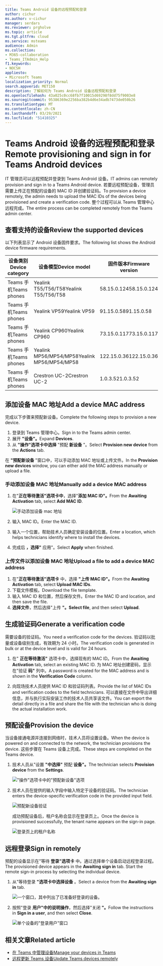 ```yaml
---
title: Teams Android 设备的远程预配和登录
author: cichur
ms.author: v-cichur
manager: serdars
ms.reviewer: prgholve
ms.topic: article
ms.tgt.pltfrm: cloud
ms.service: msteams
audience: Admin
ms.collection:
- M365-collaboration
- Teams_ITAdmin_Help
f1.keywords:
- NOCSH
appliesto:
- Microsoft Teams
localization_priority: Normal
search.appverid: MET150
description: 了解如何为 Teams Android 设备远程预配和登录
ms.openlocfilehash: 43a025c0cc68fb7f10015d69298f8dd75f9003e8
ms.sourcegitcommit: 95386369e2256ba382b4d6e34adb7473de050b26
ms.translationtype: MT
ms.contentlocale: zh-CN
ms.lasthandoff: 03/29/2021
ms.locfileid: "51410325"
---
```

# <a name="remote-provisioning-and-sign-in-for-teams-android-devices"></a><span data-ttu-id="dfaea-103">Teams Android 设备的远程预配和登录</span><span class="sxs-lookup"><span data-stu-id="dfaea-103">Remote provisioning and sign in for Teams Android devices</span></span>

<span data-ttu-id="dfaea-104">IT 管理员可以远程预配并登录到 Teams Android 设备。</span><span class="sxs-lookup"><span data-stu-id="dfaea-104">IT admins can remotely provision and sign in to a Teams Android device.</span></span> <span data-ttu-id="dfaea-105">若要远程预配设备，管理员需要上传正在预配的设备的 MAC ID 并创建验证码。</span><span class="sxs-lookup"><span data-stu-id="dfaea-105">To provision a device remotely, the admin needs to upload the MAC IDs of the devices being provisioned and create a verification code.</span></span> <span data-ttu-id="dfaea-106">整个过程可以从 Teams 管理中心远程完成。</span><span class="sxs-lookup"><span data-stu-id="dfaea-106">The entire process can be completed remotely from the Teams admin center.</span></span>

## <a name="review-the-supported-devices"></a><span data-ttu-id="dfaea-107">查看支持的设备</span><span class="sxs-lookup"><span data-stu-id="dfaea-107">Review the supported devices</span></span>

<span data-ttu-id="dfaea-108">以下列表显示了 Android 设备固件要求。</span><span class="sxs-lookup"><span data-stu-id="dfaea-108">The following list shows the Android device firmware requirements.</span></span>

|<span data-ttu-id="dfaea-109">设备类别</span><span class="sxs-lookup"><span data-stu-id="dfaea-109">Device category</span></span>|<span data-ttu-id="dfaea-110">设备模型</span><span class="sxs-lookup"><span data-stu-id="dfaea-110">Device model</span></span>|<span data-ttu-id="dfaea-111">固件版本</span><span class="sxs-lookup"><span data-stu-id="dfaea-111">Firmware version</span></span>|
|-|-|-|
|<span data-ttu-id="dfaea-112">Teams 手机</span><span class="sxs-lookup"><span data-stu-id="dfaea-112">Teams phones</span></span>|<span data-ttu-id="dfaea-113">Yealink T55/T56/T58</span><span class="sxs-lookup"><span data-stu-id="dfaea-113">Yealink T55/T56/T58</span></span>|<span data-ttu-id="dfaea-114">58.15.0.124</span><span class="sxs-lookup"><span data-stu-id="dfaea-114">58.15.0.124</span></span>|
|<span data-ttu-id="dfaea-115">Teams 手机</span><span class="sxs-lookup"><span data-stu-id="dfaea-115">Teams phones</span></span>|<span data-ttu-id="dfaea-116">Yealink VP59</span><span class="sxs-lookup"><span data-stu-id="dfaea-116">Yealink VP59</span></span>|<span data-ttu-id="dfaea-117">91.15.0.58</span><span class="sxs-lookup"><span data-stu-id="dfaea-117">91.15.0.58</span></span>|
|<span data-ttu-id="dfaea-118">Teams 手机</span><span class="sxs-lookup"><span data-stu-id="dfaea-118">Teams phones</span></span>|<span data-ttu-id="dfaea-119">Yealink CP960</span><span class="sxs-lookup"><span data-stu-id="dfaea-119">Yealink CP960</span></span>|<span data-ttu-id="dfaea-120">73.15.0.117</span><span class="sxs-lookup"><span data-stu-id="dfaea-120">73.15.0.117</span></span>|
|<span data-ttu-id="dfaea-121">Teams 手机</span><span class="sxs-lookup"><span data-stu-id="dfaea-121">Teams phones</span></span>|<span data-ttu-id="dfaea-122">Yealink MP56/MP54/MP58</span><span class="sxs-lookup"><span data-stu-id="dfaea-122">Yealink MP56/MP54/MP58</span></span>|<span data-ttu-id="dfaea-123">122.15.0.36</span><span class="sxs-lookup"><span data-stu-id="dfaea-123">122.15.0.36</span></span>|
|<span data-ttu-id="dfaea-124">Teams 手机</span><span class="sxs-lookup"><span data-stu-id="dfaea-124">Teams phones</span></span>|<span data-ttu-id="dfaea-125">Crestron UC-2</span><span class="sxs-lookup"><span data-stu-id="dfaea-125">Crestron UC-2</span></span>|<span data-ttu-id="dfaea-126">1.0.3.52</span><span class="sxs-lookup"><span data-stu-id="dfaea-126">1.0.3.52</span></span>|

## <a name="add-a-device-mac-address"></a><span data-ttu-id="dfaea-127">添加设备 MAC 地址</span><span class="sxs-lookup"><span data-stu-id="dfaea-127">Add a device MAC address</span></span>

<span data-ttu-id="dfaea-128">完成以下步骤来预配新设备。</span><span class="sxs-lookup"><span data-stu-id="dfaea-128">Complete the following steps to provision a new device.</span></span>

1. <span data-ttu-id="dfaea-129">登录到 Teams 管理中心。</span><span class="sxs-lookup"><span data-stu-id="dfaea-129">Sign in to the Teams admin center.</span></span>
2. <span data-ttu-id="dfaea-130">展开 **"设备"。**</span><span class="sxs-lookup"><span data-stu-id="dfaea-130">Expand **Devices**.</span></span>
3. <span data-ttu-id="dfaea-131">从 **"操作"选项卡中选择** "预配 **新设备** "。</span><span class="sxs-lookup"><span data-stu-id="dfaea-131">Select **Provision new device** from the **Actions** tab.</span></span>

<span data-ttu-id="dfaea-132">在 **"预配新设备** "窗口中，可以手动添加 MAC 地址或上传文件。</span><span class="sxs-lookup"><span data-stu-id="dfaea-132">In the **Provision new devices** window, you can either add the MAC address manually or upload a file.</span></span>

### <a name="manually-add-a-device-mac-address"></a><span data-ttu-id="dfaea-133">手动添加设备 MAC 地址</span><span class="sxs-lookup"><span data-stu-id="dfaea-133">Manually add a device MAC address</span></span>

1. <span data-ttu-id="dfaea-134">在"**正在等待激活"选项卡中**，选择"**添加 MAC ID"。**</span><span class="sxs-lookup"><span data-stu-id="dfaea-134">From the **Awaiting Activation** tab, select **Add MAC ID**.</span></span>

   ![手动添加设备 mac 地址](../media/remote-provision-6.png)

1. <span data-ttu-id="dfaea-136">输入 MAC ID。</span><span class="sxs-lookup"><span data-stu-id="dfaea-136">Enter the MAC ID.</span></span>
1. <span data-ttu-id="dfaea-137">输入一个位置，帮助技术人员确定安装设备的位置。</span><span class="sxs-lookup"><span data-stu-id="dfaea-137">Enter a location, which helps technicians identify where to install the devices.</span></span>
1. <span data-ttu-id="dfaea-138">完成后 **，选择"** 应用"。</span><span class="sxs-lookup"><span data-stu-id="dfaea-138">Select **Apply** when finished.</span></span>

### <a name="upload-a-file-to-add-a-device-mac-address"></a><span data-ttu-id="dfaea-139">上传文件以添加设备 MAC 地址</span><span class="sxs-lookup"><span data-stu-id="dfaea-139">Upload a file to add a device MAC address</span></span>

1. <span data-ttu-id="dfaea-140">在"**正在等待激活"选项卡** 中，选择 **"上传 MAC ID"。**</span><span class="sxs-lookup"><span data-stu-id="dfaea-140">From the **Awaiting Activation** tab, select **Upload MAC IDs**.</span></span>
2. <span data-ttu-id="dfaea-141">下载文件模板。</span><span class="sxs-lookup"><span data-stu-id="dfaea-141">Download the file template.</span></span>
3. <span data-ttu-id="dfaea-142">输入 MAC ID 和位置，然后保存文件。</span><span class="sxs-lookup"><span data-stu-id="dfaea-142">Enter the MAC ID and location, and then save the file.</span></span>
4. <span data-ttu-id="dfaea-143">**选择文件**，然后选择"上传 **"。**</span><span class="sxs-lookup"><span data-stu-id="dfaea-143">**Select file**, and then select **Upload**.</span></span>

## <a name="generate-a-verification-code"></a><span data-ttu-id="dfaea-144">生成验证码</span><span class="sxs-lookup"><span data-stu-id="dfaea-144">Generate a verification code</span></span>

<span data-ttu-id="dfaea-145">需要设备的验证码。</span><span class="sxs-lookup"><span data-stu-id="dfaea-145">You need a verification code for the devices.</span></span> <span data-ttu-id="dfaea-146">验证码以批量或设备级别生成，有效期为 24 小时。</span><span class="sxs-lookup"><span data-stu-id="dfaea-146">The verification code is generated in bulk or at the device level and is valid for 24 hours.</span></span>

1. <span data-ttu-id="dfaea-147">在" **正在等待激活"** 选项卡中，选择现有的 MAC ID。</span><span class="sxs-lookup"><span data-stu-id="dfaea-147">From the **Awaiting Activation** tab, select an existing MAC ID.</span></span>
   <span data-ttu-id="dfaea-148">为 MAC 地址创建密码，显示在"验证 **码"** 列中。</span><span class="sxs-lookup"><span data-stu-id="dfaea-148">A password is created for the MAC address and is shown in the **Verification Code** column.</span></span>

2. <span data-ttu-id="dfaea-149">向现场技术人员提供 MAC ID 和验证码列表。</span><span class="sxs-lookup"><span data-stu-id="dfaea-149">Provide the list of MAC IDs and verification codes to the field technicians.</span></span> <span data-ttu-id="dfaea-150">可以直接在文件中导出详细信息，并与执行实际安装工作的技术人员共享该文件。</span><span class="sxs-lookup"><span data-stu-id="dfaea-150">You can export the detail directly in a file and share the file with the technician who is doing the actual installation work.</span></span>

## <a name="provision-the-device"></a><span data-ttu-id="dfaea-151">预配设备</span><span class="sxs-lookup"><span data-stu-id="dfaea-151">Provision the device</span></span>

<span data-ttu-id="dfaea-152">当设备接通电源并连接到网络时，技术人员将设置设备。</span><span class="sxs-lookup"><span data-stu-id="dfaea-152">When the device is powered on and connected to the network, the technician provisions the device.</span></span> <span data-ttu-id="dfaea-153">这些步骤在 Teams 设备上完成。</span><span class="sxs-lookup"><span data-stu-id="dfaea-153">These steps are completed on the Teams device.</span></span>

1. <span data-ttu-id="dfaea-154">技术人员从"设置 **"中选择"** 预配 **设备"。**</span><span class="sxs-lookup"><span data-stu-id="dfaea-154">The technician selects **Provision device** from the **Settings**.</span></span>  

   !["操作"选项卡中的"预配新设备"选项](../media/provision-device1.png)
  
2. <span data-ttu-id="dfaea-156">技术人员在提供的输入字段中输入特定于设备的验证码。</span><span class="sxs-lookup"><span data-stu-id="dfaea-156">The technician enters the device-specific verification code in the provided input field.</span></span>

   ![预配新设备验证](../media/provision-device-verification1.png)

   <span data-ttu-id="dfaea-158">成功预配设备后，租户名称会显示在登录页上。</span><span class="sxs-lookup"><span data-stu-id="dfaea-158">Once the device is provisioned successfully, the tenant name appears on the sign-in page.</span></span>

   ![登录页上的租户名称](../media/provision-code.png)

## <a name="sign-in-remotely"></a><span data-ttu-id="dfaea-160">远程登录</span><span class="sxs-lookup"><span data-stu-id="dfaea-160">Sign in remotely</span></span>

<span data-ttu-id="dfaea-161">预配的设备显示在"等待 **登录"选项卡** 中。通过选择单个设备启动远程登录过程。</span><span class="sxs-lookup"><span data-stu-id="dfaea-161">The provisioned device appears in the **Awaiting sign in** tab. Start the remote sign-in process by selecting the individual device.</span></span>

1. <span data-ttu-id="dfaea-162">从"等待登录 **"选项卡中选择设备** 。</span><span class="sxs-lookup"><span data-stu-id="dfaea-162">Select a device from the **Awaiting sign in** tab.</span></span>

   ![一个窗口，其中列出了已准备好登录的设备。](../media/remote-device1.png)

2. <span data-ttu-id="dfaea-164">按照"登录 **用户"中的说明操作**，然后选择"关闭 **"。**</span><span class="sxs-lookup"><span data-stu-id="dfaea-164">Follow the instructions in **Sign in a user**, and then select **Close**.</span></span>

   ![单个设备的"登录用户"窗口](../media/sign-in-user.png)

## <a name="related-article"></a><span data-ttu-id="dfaea-166">相关文章</span><span class="sxs-lookup"><span data-stu-id="dfaea-166">Related article</span></span>

- [<span data-ttu-id="dfaea-167">在 Teams 中管理设备</span><span class="sxs-lookup"><span data-stu-id="dfaea-167">Manage your devices in Teams</span></span>](device-management.md)
- [<span data-ttu-id="dfaea-168">远程更新 Teams 设备</span><span class="sxs-lookup"><span data-stu-id="dfaea-168">Update Teams devices remotely</span></span>](remote-update.md)
